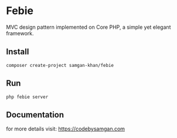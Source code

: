 # Febie
MVC design pattern implemented on Core PHP, a simple yet elegant framework.

## Install

```
composer create-project samgan-khan/febie
```


## Run
```php febie server```

## Documentation
for more details visit: https://codebysamgan.com
